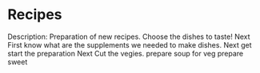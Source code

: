 # Recipes
Description: Preparation of new recipes.
Choose the dishes to taste!
Next
First know what are the supplements we needed to make dishes.
Next
get start the preparation
Next
Cut the vegies.
prepare soup for veg
prepare sweet






